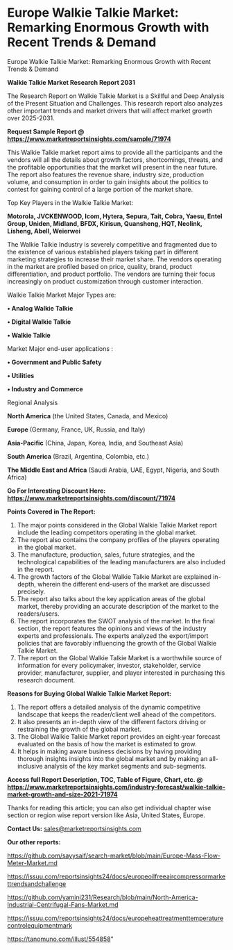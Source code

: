 # Europe Walkie Talkie Market: Remarking Enormous Growth with Recent Trends & Demand
Europe Walkie Talkie Market: Remarking Enormous Growth with Recent Trends & Demand

<strong>Walkie Talkie Market Research Report 2031</strong>

The Research Report on Walkie Talkie Market is a Skillful and Deep Analysis of the Present Situation and Challenges. This research report also analyzes other important trends and market drivers that will affect market growth over 2025-2031.

<strong>Request Sample Report @ <a href=https://www.marketreportsinsights.com/sample/71974>https://www.marketreportsinsights.com/sample/71974</a></strong>

This Walkie Talkie market report aims to provide all the participants and the vendors will all the details about growth factors, shortcomings, threats, and the profitable opportunities that the market will present in the near future. The report also features the revenue share, industry size, production volume, and consumption in order to gain insights about the politics to contest for gaining control of a large portion of the market share.

Top Key Players in the Walkie Talkie Market:

<strong>Motorola, JVCKENWOOD, Icom, Hytera, Sepura, Tait, Cobra, Yaesu, Entel Group, Uniden, Midland, BFDX, Kirisun, Quansheng, HQT, Neolink, Lisheng, Abell, Weierwei</strong>

The Walkie Talkie Industry is severely competitive and fragmented due to the existence of various established players taking part in different marketing strategies to increase their market share. The vendors operating in the market are profiled based on price, quality, brand, product differentiation, and product portfolio. The vendors are turning their focus increasingly on product customization through customer interaction.

Walkie Talkie Market Major Types are:

<strong>• Analog Walkie Talkie

• Digital Walkie Talkie

• Walkie Talkie</strong>

Market Major end-user applications :

<strong>• Government and Public Safety

• Utilities

• Industry and Commerce</strong>

Regional Analysis

</u><strong><b>North America</b></strong> (the United States, Canada, and Mexico)

<strong><b>Europe </b></strong>(Germany, France, UK, Russia, and Italy)

<strong><b>Asia-Pacific</b></strong> (China, Japan, Korea, India, and Southeast Asia)

<strong><b>South America</b></strong> (Brazil, Argentina, Colombia, etc.)

<strong><b>The Middle East and Africa</b></strong> (Saudi Arabia, UAE, Egypt, Nigeria, and South Africa)

<strong>Go For Interesting Discount Here: <a href=https://www.marketreportsinsights.com/discount/71974>https://www.marketreportsinsights.com/discount/71974</a></strong>

<strong>Points Covered in The Report:</strong>
<ol>
  <li>The major points considered in the Global Walkie Talkie Market report include the leading competitors operating in the global market.</li>
  <li>The report also contains the company profiles of the players operating in the global market.</li>
  <li>The manufacture, production, sales, future strategies, and the technological capabilities of the leading manufacturers are also included in the report.</li>
  <li>The growth factors of the Global Walkie Talkie Market are explained in-depth, wherein the different end-users of the market are discussed precisely.</li>
  <li>The report also talks about the key application areas of the global market, thereby providing an accurate description of the market to the readers/users.</li>
  <li>The report incorporates the SWOT analysis of the market. In the final section, the report features the opinions and views of the industry experts and professionals. The experts analyzed the export/import policies that are favorably influencing the growth of the Global Walkie Talkie Market.</li>
  <li>The report on the Global Walkie Talkie Market is a worthwhile source of information for every policymaker, investor, stakeholder, service provider, manufacturer, supplier, and player interested in purchasing this research document.</li>
</ol>
<strong>Reasons for Buying Global Walkie Talkie Market Report:</strong>

<ol>
  <li>The report offers a detailed analysis of the dynamic competitive landscape that keeps the reader/client well ahead of the competitors.</li>
  <li>It also presents an in-depth view of the different factors driving or restraining the growth of the global market.</li>
  <li>The Global Walkie Talkie Market report provides an eight-year forecast evaluated on the basis of how the market is estimated to grow.</li>
  <li>It helps in making aware business decisions by having providing thorough insights insights into the global market and by making an all-inclusive analysis of the key market segments and sub-segments.</li>
</ol>
<strong>Access full Report Description, TOC, Table of Figure, Chart, etc. @ <a href=https://www.marketreportsinsights.com/industry-forecast/walkie-talkie-market-growth-and-size-2021-71974>https://www.marketreportsinsights.com/industry-forecast/walkie-talkie-market-growth-and-size-2021-71974</a></strong>


Thanks for reading this article; you can also get individual chapter wise section or region wise report version like Asia, United States, Europe.

<strong>Contact Us:</strong>
sales@marketreportsinsights.com

<strong>Our other reports:</strong>

<a href=https://github.com/sayysaif/search-market/blob/main/Europe-Mass-Flow-Meter-Market.md>https://github.com/sayysaif/search-market/blob/main/Europe-Mass-Flow-Meter-Market.md</a>

<a href=https://issuu.com/reportsinsights24/docs/europeoilfreeaircompressormarkettrendsandchallenge>https://issuu.com/reportsinsights24/docs/europeoilfreeaircompressormarkettrendsandchallenge</a>

<a href=https://github.com/yamini231/Research/blob/main/North-America-Industrial-Centrifugal-Fans-Market.md>https://github.com/yamini231/Research/blob/main/North-America-Industrial-Centrifugal-Fans-Market.md</a>

<a href=https://issuu.com/reportsinsights24/docs/europeheattreatmenttemperaturecontrolequipmentmark>https://issuu.com/reportsinsights24/docs/europeheattreatmenttemperaturecontrolequipmentmark</a>

<a href=https://tanomuno.com/illust/554858>https://tanomuno.com/illust/554858</a>"
